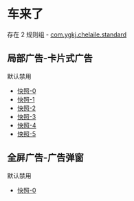 # 车来了

存在 2 规则组 - [com.ygkj.chelaile.standard](/src/apps/com.ygkj.chelaile.standard.ts)

## 局部广告-卡片式广告

默认禁用

- [快照-0](https://i.gkd.li/i/13062991)
- [快照-1](https://i.gkd.li/i/13062984)
- [快照-2](https://i.gkd.li/i/13464325)
- [快照-3](https://i.gkd.li/i/14065904)
- [快照-4](https://i.gkd.li/i/13625374)
- [快照-5](https://i.gkd.li/i/13947849)

## 全屏广告-广告弹窗

默认禁用

- [快照-0](https://i.gkd.li/i/13947871)
